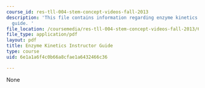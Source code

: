 ```yaml
---
course_id: res-tll-004-stem-concept-videos-fall-2013
description: 'This file contains information regarding enzyme kinetics instructor
  guide. '
file_location: /coursemedia/res-tll-004-stem-concept-videos-fall-2013/6e1a1a6f4c0b66a8cfae1a6432466c36_MITRES_TLL-004F13_EnzGuide.pdf
file_type: application/pdf
layout: pdf
title: Enzyme Kinetics Instructor Guide
type: course
uid: 6e1a1a6f4c0b66a8cfae1a6432466c36

---
```

None